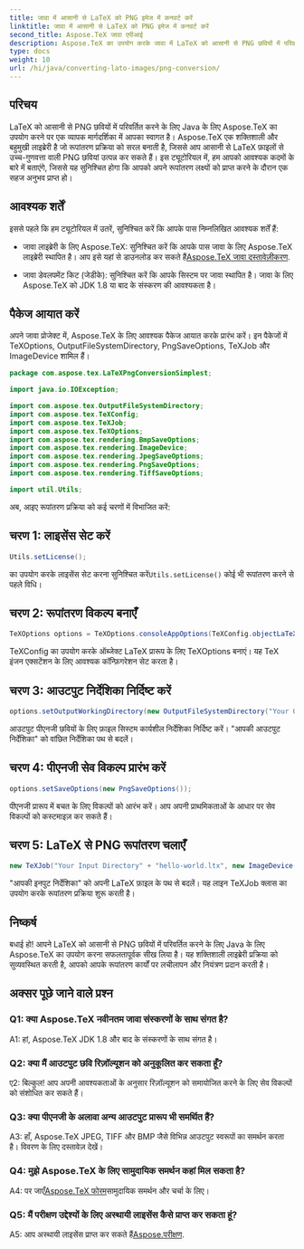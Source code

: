 ```yaml
---
title: जावा में आसानी से LaTeX को PNG इमेज में कनवर्ट करें
linktitle: जावा में आसानी से LaTeX को PNG इमेज में कनवर्ट करें
second_title: Aspose.TeX जावा एपीआई
description: Aspose.TeX का उपयोग करके जावा में LaTeX को आसानी से PNG छवियों में परिवर्तित करना सीखें। निर्बाध एकीकरण के लिए हमारी चरण-दर-चरण मार्गदर्शिका का पालन करें।
type: docs
weight: 10
url: /hi/java/converting-lato-images/png-conversion/
---
```

## परिचय

LaTeX को आसानी से PNG छवियों में परिवर्तित करने के लिए Java के लिए Aspose.TeX का उपयोग करने पर एक व्यापक मार्गदर्शिका में आपका स्वागत है। Aspose.TeX एक शक्तिशाली और बहुमुखी लाइब्रेरी है जो रूपांतरण प्रक्रिया को सरल बनाती है, जिससे आप आसानी से LaTeX फ़ाइलों से उच्च-गुणवत्ता वाली PNG छवियां उत्पन्न कर सकते हैं। इस ट्यूटोरियल में, हम आपको आवश्यक कदमों के बारे में बताएंगे, जिससे यह सुनिश्चित होगा कि आपको अपने रूपांतरण लक्ष्यों को प्राप्त करने के दौरान एक सहज अनुभव प्राप्त हो।

## आवश्यक शर्तें

इससे पहले कि हम ट्यूटोरियल में उतरें, सुनिश्चित करें कि आपके पास निम्नलिखित आवश्यक शर्तें हैं:

-  जावा लाइब्रेरी के लिए Aspose.TeX: सुनिश्चित करें कि आपके पास जावा के लिए Aspose.TeX लाइब्रेरी स्थापित है। आप इसे यहां से डाउनलोड कर सकते हैं[Aspose.TeX जावा दस्तावेज़ीकरण](https://reference.aspose.com/tex/java/).

- जावा डेवलपमेंट किट (जेडीके): सुनिश्चित करें कि आपके सिस्टम पर जावा स्थापित है। जावा के लिए Aspose.TeX को JDK 1.8 या बाद के संस्करण की आवश्यकता है।

## पैकेज आयात करें

अपने जावा प्रोजेक्ट में, Aspose.TeX के लिए आवश्यक पैकेज आयात करके प्रारंभ करें। इन पैकेजों में TeXOptions, OutputFileSystemDirectory, PngSaveOptions, TeXJob और ImageDevice शामिल हैं।

```java
package com.aspose.tex.LaTeXPngConversionSimplest;

import java.io.IOException;

import com.aspose.tex.OutputFileSystemDirectory;
import com.aspose.tex.TeXConfig;
import com.aspose.tex.TeXJob;
import com.aspose.tex.TeXOptions;
import com.aspose.tex.rendering.BmpSaveOptions;
import com.aspose.tex.rendering.ImageDevice;
import com.aspose.tex.rendering.JpegSaveOptions;
import com.aspose.tex.rendering.PngSaveOptions;
import com.aspose.tex.rendering.TiffSaveOptions;

import util.Utils;
```

अब, आइए रूपांतरण प्रक्रिया को कई चरणों में विभाजित करें:

## चरण 1: लाइसेंस सेट करें

```java
Utils.setLicense();
```

 का उपयोग करके लाइसेंस सेट करना सुनिश्चित करें`Utils.setLicense()` कोई भी रूपांतरण करने से पहले विधि।

## चरण 2: रूपांतरण विकल्प बनाएँ

```java
TeXOptions options = TeXOptions.consoleAppOptions(TeXConfig.objectLaTeX());
```

TeXConfig का उपयोग करके ऑब्जेक्ट LaTeX प्रारूप के लिए TeXOptions बनाएं। यह TeX इंजन एक्सटेंशन के लिए आवश्यक कॉन्फ़िगरेशन सेट करता है।

## चरण 3: आउटपुट निर्देशिका निर्दिष्ट करें

```java
options.setOutputWorkingDirectory(new OutputFileSystemDirectory("Your Output Directory"));
```

आउटपुट पीएनजी छवियों के लिए फ़ाइल सिस्टम कार्यशील निर्देशिका निर्दिष्ट करें। "आपकी आउटपुट निर्देशिका" को वांछित निर्देशिका पथ से बदलें।

## चरण 4: पीएनजी सेव विकल्प प्रारंभ करें

```java
options.setSaveOptions(new PngSaveOptions());
```

पीएनजी प्रारूप में बचत के लिए विकल्पों को आरंभ करें। आप अपनी प्राथमिकताओं के आधार पर सेव विकल्पों को कस्टमाइज़ कर सकते हैं।

## चरण 5: LaTeX से PNG रूपांतरण चलाएँ

```java
new TeXJob("Your Input Directory" + "hello-world.ltx", new ImageDevice(), options).run();
```

"आपकी इनपुट निर्देशिका" को अपनी LaTeX फ़ाइल के पथ से बदलें। यह लाइन TeXJob क्लास का उपयोग करके रूपांतरण प्रक्रिया शुरू करती है।

## निष्कर्ष

बधाई हो! आपने LaTeX को आसानी से PNG छवियों में परिवर्तित करने के लिए Java के लिए Aspose.TeX का उपयोग करना सफलतापूर्वक सीख लिया है। यह शक्तिशाली लाइब्रेरी प्रक्रिया को सुव्यवस्थित करती है, आपको आपके रूपांतरण कार्यों पर लचीलापन और नियंत्रण प्रदान करती है।

## अक्सर पूछे जाने वाले प्रश्न

### Q1: क्या Aspose.TeX नवीनतम जावा संस्करणों के साथ संगत है?

A1: हां, Aspose.TeX JDK 1.8 और बाद के संस्करणों के साथ संगत है।

### Q2: क्या मैं आउटपुट छवि रिज़ॉल्यूशन को अनुकूलित कर सकता हूँ?

ए2: बिल्कुल! आप अपनी आवश्यकताओं के अनुसार रिज़ॉल्यूशन को समायोजित करने के लिए सेव विकल्पों को संशोधित कर सकते हैं।

### Q3: क्या पीएनजी के अलावा अन्य आउटपुट प्रारूप भी समर्थित हैं?

A3: हाँ, Aspose.TeX JPEG, TIFF और BMP जैसे विभिन्न आउटपुट स्वरूपों का समर्थन करता है। विवरण के लिए दस्तावेज़ देखें।

### Q4: मुझे Aspose.TeX के लिए सामुदायिक समर्थन कहां मिल सकता है?

 A4: पर जाएँ[Aspose.TeX फोरम](https://forum.aspose.com/c/tex/47)सामुदायिक समर्थन और चर्चा के लिए।

### Q5: मैं परीक्षण उद्देश्यों के लिए अस्थायी लाइसेंस कैसे प्राप्त कर सकता हूं?

 A5: आप अस्थायी लाइसेंस प्राप्त कर सकते हैं[Aspose.परीक्षण](https://purchase.aspose.com/temporary-license/).